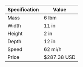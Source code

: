 | Specification | Value       |
|---------------|-------------|
| Mass          | 6 lbm       |
| Width         | 11 in       |
| Height        | 2 in        |
| Depth         | 12 in       |
| Speed         | 62 mi/h     |
| Price         | $287.38 USD |
